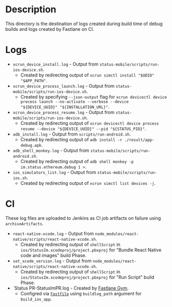 # Description

This directory is the destination of logs created during build time of debug builds and logs created by Fastlane on CI.

# Logs

* `xcrun_device_install.log` - Output from `status-mobile/scripts/run-ios-device.sh`.
    - Created by redirecting output of `xcrun simctl install "$UDID" "$APP_PATH"`.
* `xcrun_device_process_launch.log` - Output from `status-mobile/scripts/run-ios-device.sh`.
    - Created by specifying `--json-output` flag for `xcrun devicectl device process launch --no-activate --verbose --device "${DEVICE_UUID}" "${INSTALLATION_URL}"`.
* `xcrun_device_process_resume.log` - Output from `status-mobile/scripts/run-ios-device.sh`.
    - Created by redirecting output of `xcrun devicectl device process resume --device "${DEVICE_UUID}" --pid "${STATUS_PID}"`.
* `adb_install.log` - Output from `scripts/run-android.sh`.
    - Created by redirecting output of `adb install -r ./result/app-debug.apk`.
* `adb_shell_monkey.log` - Output from `status-mobile/scripts/run-android.sh`.
    - Created by redirecting output of `adb shell monkey -p im.status.ethereum.debug 1 >`.
* `ios_simulators_list.log` - Output from `status-mobile/scripts/run-ios.sh`.
    - Created by redirecting output of `xcrun simctl list devices -j`.

# CI

These log files are uploaded to Jenkins as CI job artifacts on failure using `archiveArtifacts`.

* `react-native-xcode.log` - Output from `node_modules/react-native/scripts/react-native-xcode.sh`.
  - Created by redirecting output of `shellScript` in `ios/StatusIm.xcodeproj/project.pbxproj` for "Bundle React Native code and images" build Phase.
* `set_xcode_version.log` - Output from `node_modules/react-native/scripts/react-native-xcode.sh`.
  - Created by redirecting output of `shellScript` in `ios/StatusIm.xcodeproj/project.pbxproj` for "Run Script" build Phase.
* `Status PR-StatusImPR.log - Created by [Fastlane Gym](https://docs.fastlane.tools/actions/gym/).
  - Configred via [`Fastfile`](../Fastfile) using `buildlog_path` argument for `build_ios_app`.

